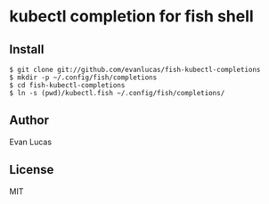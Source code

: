 # kubectl completion for fish shell

## Install

```fish
$ git clone git://github.com/evanlucas/fish-kubectl-completions
$ mkdir -p ~/.config/fish/completions
$ cd fish-kubectl-completions
$ ln -s (pwd)/kubectl.fish ~/.config/fish/completions/
```

## Author

Evan Lucas

## License

MIT
